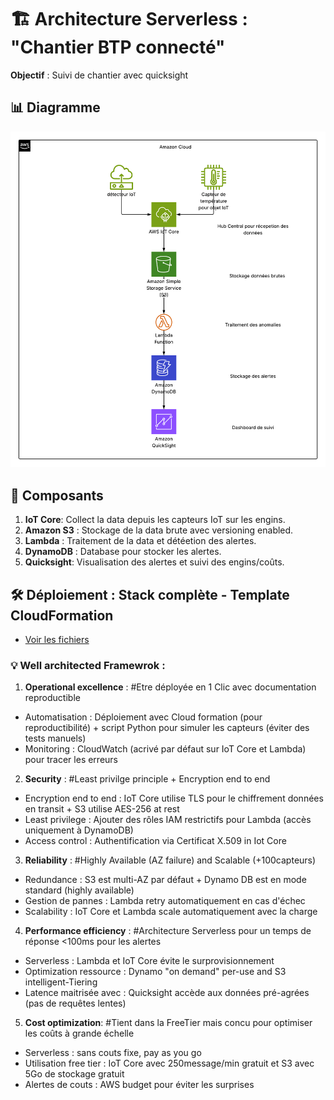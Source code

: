 # 🏗️ Architecture Serverless :  "Chantier BTP connecté"  

**Objectif** : Suivi de chantier avec quicksight

## 📊 Diagramme
![aws-simple-architecture](architecture1.png)

## 🔧 Composants
1. **IoT Core**: Collect la data depuis les capteurs IoT sur les engins.  
2. **Amazon S3** : Stockage de la data brute avec versioning enabled.
3. **Lambda** : Traitement de la data et détéetion des alertes.
4. **DynamoDB** : Database pour stocker les alertes.
5. **Quicksight**: Visualisation des alertes et suivi des engins/coûts.

## 🛠️ Déploiement :  Stack complète - Template CloudFormation
- [Voir les fichiers](/Chantier-connecté-free-tier.yaml)   

### 💡 Well architected Framewrok : 
1. **Operational excellence** : #Etre déployée en 1 Clic avec documentation reproductible
- Automatisation : Déploiement avec Cloud formation (pour reproductibilité) + script Python pour simuler les capteurs (éviter des tests manuels)
- Monitoring : CloudWatch (acrivé par défaut sur IoT Core et Lambda) pour tracer les erreurs
 
2. **Security** : #Least privilge principle + Encryption end to end
- Encryption end to end : IoT Core utilise TLS pour le chiffrement données en transit + S3 utilise AES-256 at rest
- Least privilege : Ajouter des rôles IAM restrictifs pour Lambda (accès uniquement à DynamoDB)
- Access control : Authentification via Certificat X.509 in Iot Core
 
3. **Reliability** : #Highly Available (AZ failure) and Scalable (+100capteurs)
- Redundance : S3 est multi-AZ par défaut + Dynamo DB est en mode standard (highly available)
- Gestion de pannes : Lambda retry automatiquement en cas d'échec
- Scalability : IoT Core et Lambda scale automatiquement avec la charge
 
4. **Performance efficiency** : #Architecture Serverless pour un temps de réponse <100ms pour les alertes
- Serverless : Lambda et IoT Core évite le surprovisionnement
- Optimization ressource : Dynamo "on demand" per-use and S3 intelligent-Tiering
- Latence maitrisée avec : Quicksight accède aux données pré-agrées (pas de requêtes lentes)

5. **Cost optimization**: #Tient dans la FreeTier mais concu pour optimiser les coûts à grande échelle
- Serverless : sans couts fixe, pay as you go
- Utilisation free tier : IoT Core avec 250message/min gratuit et S3 avec 5Go de stockage gratuit
- Alertes de couts : AWS budget pour éviter les surprises



